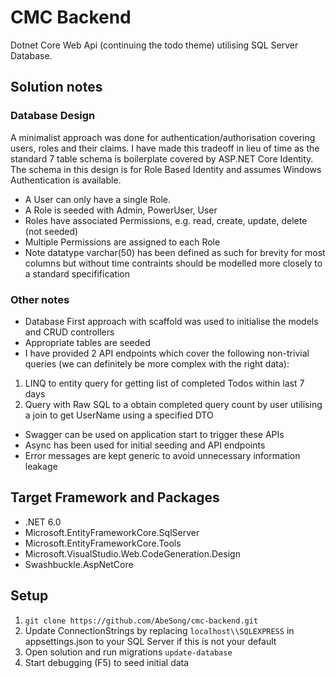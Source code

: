 # CMC Backend
Dotnet Core Web Api (continuing the todo theme) utilising SQL Server Database.

## Solution notes
### Database Design
A minimalist approach was done for authentication/authorisation covering users, roles and their claims. I have made this tradeoff in lieu of time as the standard 7 table schema is boilerplate covered by ASP.NET Core Identity.
The schema in this design is for Role Based Identity and assumes Windows Authentication is available.
* A User can only have a single Role.
* A Role is seeded with Admin, PowerUser, User
* Roles have associated Permissions, e.g. read, create, update, delete (not seeded)
* Multiple Permissions are assigned to each Role
* Note datatype varchar(50) has been defined as such for brevity for most columns but without time contraints should be modelled more closely to a standard specifification

### Other notes
* Database First approach with scaffold was used to initialise the models and CRUD controllers
* Appropriate tables are seeded
* I have provided 2 API endpoints which cover the following non-trivial queries (we can definitely be more complex with the right data):
1. LINQ to entity query for getting list of completed Todos within last 7 days
2. Query with Raw SQL to a obtain completed query count by user utilising a join to get UserName using a specified DTO
* Swagger can be used on application start to trigger these APIs
* Async has been used for initial seeding and API endpoints
* Error messages are kept generic to avoid unnecessary information leakage

## Target Framework and Packages
* .NET 6.0
* Microsoft.EntityFrameworkCore.SqlServer
* Microsoft.EntityFrameworkCore.Tools
* Microsoft.VisualStudio.Web.CodeGeneration.Design
* Swashbuckle.AspNetCore

## Setup
1. `git clone https://github.com/AbeSong/cmc-backend.git`
2. Update ConnectionStrings by replacing `localhost\\SQLEXPRESS` in appsettings.json to your SQL Server if this is not your default
3. Open solution and run migrations `update-database`
4. Start debugging (F5) to seed initial data
